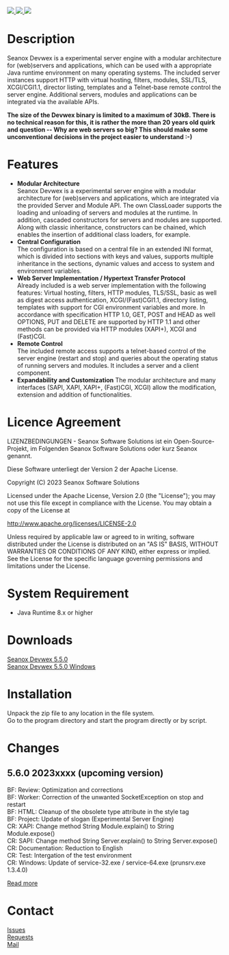 <p>
  <a href="https://github.com/seanox/devwex/pulls"
      title="Development is waiting for new issues / requests / ideas">
    <img src="https://img.shields.io/badge/development-passive-blue?style=for-the-badge">
  </a>
  <a href="https://github.com/seanox/devwex/issues">
    <img src="https://img.shields.io/badge/maintenance-active-green?style=for-the-badge">
  </a>
  <a href="http://seanox.de/contact">
    <img src="https://img.shields.io/badge/support-active-green?style=for-the-badge">
  </a>
</p>


# Description

Seanox Devwex is a experimental server engine with a modular architecture for
(web)servers and applications, which can be used with a appropriate Java runtime
environment on many operating systems. The included server instances support
HTTP with virtual hosting, filters, modules, SSL/TLS, XCGI/CGI1.1, director
listing, templates and a Telnet-base remote control the server engine.
Additional servers, modules and applications can be integrated via the available
APIs. 

__The size of the Devwex binary is limited to a maximum of 30kB. There is no
technical reason for this, it is rather the more than 20 years old quirk and
question -- Why are web servers so big? This should make some unconventional
decisions in the project easier to understand :-)__


# Features
- __Modular Architecture__  
  Seanox Devwex is a experimental server engine with a modular architecture for
  (web)servers and applications, which are integrated via the provided Server
  and Module API. The own ClassLoader supports the loading and unloading of
  servers and modules at the runtime. In addition, cascaded constructors for
  servers and modules are supported. Along with classic inheritance, 
  constructors can be chained, which enables the insertion of additional class
  loaders, for example.
- __Central Configuration__  
  The configuration is based on a central file in an extended INI format, which
  is divided into sections with keys and values, supports multiple inheritance
  in the sections, dynamic values and access to system and environment
  variables.
- __Web Server Implementation / Hypertext Transfer Protocol__  
  Already included is a web server implementation with the following features: 
  Virtual hosting, filters, HTTP modules, TLS/SSL, basic as well as digest 
  access authentication, XCGI/(Fast)CGI1.1, directory listing, templates with
  support for CGI environment variables and more. In accordance with
  specification HTTP 1.0, GET, POST and HEAD as well OPTIONS, PUT and DELETE are
  supported by HTTP 1.1 and other methods can be provided via HTTP modules
  (XAPI+), XCGI and (Fast)CGI. 
- __Remote Control__  
  The included remote access supports a telnet-based control of the server
  engine (restart and stop) and queries about the operating status of running
  servers and modules. It includes a server and a client component. 
- __Expandability and Customization__
  The modular architecture and many interfaces (SAPI, XAPI, XAPI+, (Fast)CGI,
  XCGI) allow the modification, extension and addition of functionalities.
 

# Licence Agreement
LIZENZBEDINGUNGEN - Seanox Software Solutions ist ein Open-Source-Projekt, im
Folgenden Seanox Software Solutions oder kurz Seanox genannt.

Diese Software unterliegt der Version 2 der Apache License.

Copyright (C) 2023 Seanox Software Solutions

Licensed under the Apache License, Version 2.0 (the "License"); you may not use
this file except in compliance with the License. You may obtain a copy of the
License at

http://www.apache.org/licenses/LICENSE-2.0

Unless required by applicable law or agreed to in writing, software distributed
under the License is distributed on an "AS IS" BASIS, WITHOUT WARRANTIES OR
CONDITIONS OF ANY KIND, either express or implied. See the License for the
specific language governing permissions and limitations under the License.


# System Requirement
- Java Runtime 8.x or higher


# Downloads
[Seanox Devwex 5.5.0](https://github.com/seanox/devwex/releases/download/5.4.0/seanox-devwex-5.5.0.zip)  
[Seanox Devwex 5.5.0 Windows](https://github.com/seanox/devwex/releases/download/5.4.0/seanox-devwex-5.5.0-win.zip)  


# Installation
Unpack the zip file to any location in the file system.  
Go to the program directory and start the program directly or by script.


# Changes
## 5.6.0 2023xxxx (upcoming version)  
BF: Review: Optimization and corrections  
BF: Worker: Correction of the unwanted SocketException on stop and restart  
BF: HTML: Cleanup of the obsolete type attribute in the style tag  
BF: Project: Update of slogan (Experimental Server Engine)  
CR: XAPI: Change method String Module.explain() to String Module.expose()  
CR: SAPI: Change method String Server.explain() to String Server.expose()  
CR: Documentation: Reduction to English  
CR: Test: Intergation of the test environment  
CR: Windows: Update of service-32.exe / service-64.exe (prunsrv.exe 1.3.4.0)  

[Read more](https://raw.githubusercontent.com/seanox/devwex/master/CHANGES)


# Contact
[Issues](https://github.com/seanox/devwex/issues)  
[Requests](https://github.com/seanox/devwex/pulls)  
[Mail](http://seanox.de/contact)
